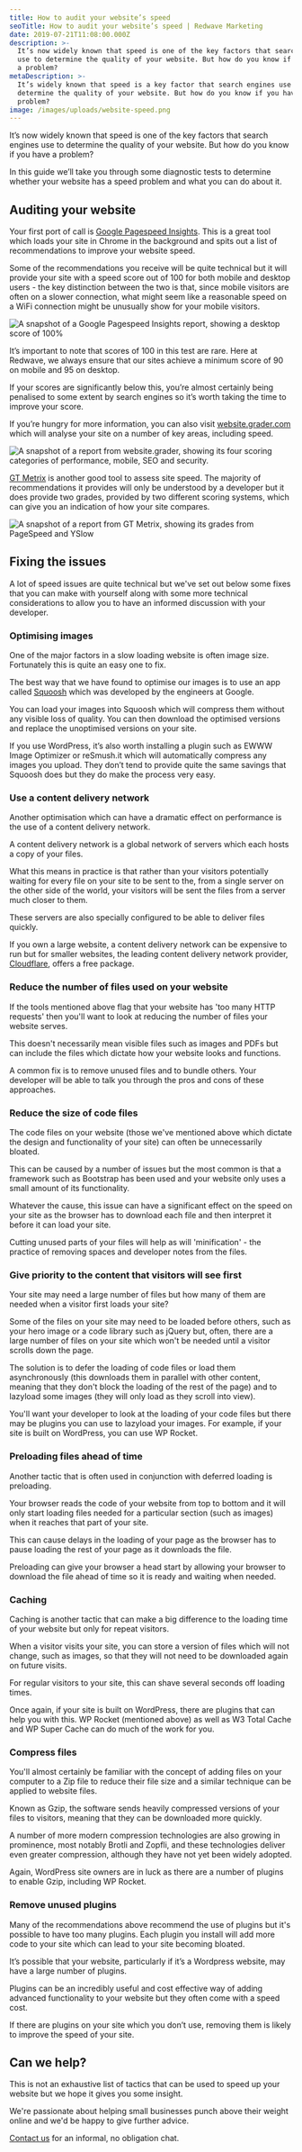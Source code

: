 ```yaml
---
title: How to audit your website’s speed
seoTitle: How to audit your website’s speed | Redwave Marketing
date: 2019-07-21T11:08:00.000Z
description: >-
  It’s now widely known that speed is one of the key factors that search engines
  use to determine the quality of your website. But how do you know if you have
  a problem?
metaDescription: >-
  It’s widely known that speed is a key factor that search engines use to
  determine the quality of your website. But how do you know if you have a
  problem?
image: /images/uploads/website-speed.png
---
```

It’s now widely known that speed is one of the key factors that search engines use to determine the quality of your website. But how do you know if you have a problem?

In this guide we’ll take you through some diagnostic tests to determine whether your website has a speed problem and what you can do about it.

## Auditing your website

Your first port of call is [Google Pagespeed Insights](https://developers.google.com/speed/pagespeed/insights/). This is a great tool which loads your site in Chrome in the background and spits out a list of recommendations to improve your website speed. 

Some of the recommendations you receive will be quite technical but it will provide your site with a speed score out of 100 for both mobile and desktop users - the key distinction between the two is that, since mobile visitors are often on a slower connection, what might seem like a reasonable speed on a WiFi connection might be unusually show for your mobile visitors.

![A snapshot of a Google Pagespeed Insights report, showing a desktop score of 100%](/images/uploads/D50CB878-92A8-46BE-89FF-C42482F29195.png)

It’s important to note that scores of 100 in this test are rare. Here at Redwave, we always ensure that our sites achieve a minimum score of 90 on mobile and 95 on desktop.

If your scores are significantly below this, you’re almost certainly being penalised to some extent by search engines so it’s worth taking the time to improve your score. 

If you’re hungry for more information, you can also visit [website.grader.com](https://website.grader.com) which will analyse your site on a number of key areas, including speed.

![A snapshot of a report from website.grader, showing its four scoring categories of performance, mobile, SEO and security.](/images/uploads/website-grader.png)

[GT Metrix](https://gtmetrix.com) is another good tool to assess site speed. The majority of recommendations it provides will only be understood by a developer but it does provide two grades, provided by two different scoring systems, which can give you an indication of how your site compares.

![A snapshot of a report from GT Metrix, showing its grades from PageSpeed and YSlow](/images/uploads/gt-metrix.png)

## Fixing the issues

A lot of speed issues are quite technical but we've set out below some fixes that you can make with yourself along with some more technical considerations to allow you to have an informed discussion with your developer.

### Optimising images

One of the major factors in a slow loading website is often image size. Fortunately this is quite an easy one to fix. 

The best way that we have found to optimise our images is to use an app called [Squoosh](https://squoosh.app) which was developed by the engineers at Google.

You can load your images into Squoosh which will compress them without any visible loss of quality. You can then download the optimised versions and replace the unoptimised versions on your site.

If you use WordPress, it’s also worth installing a plugin such as EWWW Image Optimizer or reSmush.it which will automatically compress any images you upload. They don’t tend to provide quite the same savings that Squoosh does but they do make the process very easy.

### Use a content delivery network

Another optimisation which can have a dramatic effect on performance is the use of a content delivery network. 

A content delivery network is a global network of servers which each hosts a copy of your files.

What this means in practice is that rather than your visitors potentially waiting for every file on your site to be sent to the, from a single server on the other side of the world, your visitors will be sent the files from a server much closer to them.

These servers are also specially configured to be able to deliver files quickly. 

If you own a large website, a content delivery network can be expensive to run but for smaller websites, the leading content delivery network provider, [Cloudflare](https://www.cloudflare.com/), offers a free package.

### Reduce the number of files used on your website

If the tools mentioned above flag that your website has 'too many HTTP requests' then you'll want to look at reducing the number of files your website serves.

This doesn't necessarily mean visible files such as images and PDFs but can include the files which dictate how your website looks and functions.

A common fix is to remove unused files and to bundle others. Your developer will be able to talk you through the pros and cons of these approaches.

### Reduce the size of code files

The code files on your website (those we've mentioned above which dictate the design and functionality of your site) can often be unnecessarily bloated.

This can be caused by a number of issues but the most common is that a framework such as Bootstrap has been used and your website only uses a small amount of its functionality.

Whatever the cause, this issue can have a significant effect on the speed on your site as the browser has to download each file and then interpret it before it can load your site.

Cutting unused parts of your files will help as will 'minification' - the practice of removing spaces and developer notes from the files.

### Give priority to the content that visitors will see first

Your site may need a large number of files but how many of them are needed when a visitor first loads your site?

Some of the files on your site may need to be loaded before others, such as your hero image or a code library such as jQuery but, often, there are a large number of files on your site which won't be needed until a visitor scrolls down the page.

The solution is to defer the loading of code files or load them asynchronously (this downloads them in parallel with other content, meaning that they don't block the loading of the rest of the page) and to lazyload some images (they will only load as they scroll into view).

You'll want your developer to look at the loading of your code files but there may be plugins you can use to lazyload your images. For example, if your site is built on WordPress, you can use WP Rocket.

### Preloading files ahead of time

Another tactic that is often used in conjunction with deferred loading is preloading.

Your browser reads the code of your website from top to bottom and it will only start loading files needed for a particular section (such as images) when it reaches that part of your site.

This can cause delays in the loading of your page as the browser has to pause loading the rest of your page as it downloads the file.

Preloading can give your browser a head start by allowing your browser to download the file ahead of time so it is ready and waiting when needed.

### Caching

Caching is another tactic that can make a big difference to the loading time of your website but only for repeat visitors.

When a visitor visits your site, you can store a version of files which will not change, such as images, so that they will not need to be downloaded again on future visits.

For regular visitors to your site, this can shave several seconds off loading times.

Once again, if your site is built on WordPress, there are plugins that can help you with this. WP Rocket (mentioned above) as well as W3 Total Cache and WP Super Cache can do much of the work for you.

### Compress files

You'll almost certainly be familiar with the concept of adding files on your computer to a Zip file to reduce their file size and a similar technique can be applied to website files.

Known as Gzip, the software sends heavily compressed versions of your files to visitors, meaning that they can be downloaded more quickly.

A number of more modern compression technologies are also growing in prominence, most notably Brotli and Zopfli, and these technologies deliver even greater compression, although they have not yet been widely adopted.

Again, WordPress site owners are in luck as there are a number of plugins to enable Gzip, including WP Rocket.

### Remove unused plugins

Many of the recommendations above recommend the use of plugins but it's possible to have too many plugins. Each plugin you install will add more code to your site which can lead to your site becoming bloated.

It’s possible that your website, particularly if it’s a Wordpress website, may have a large number of plugins. 

Plugins can be an incredibly useful and cost effective way of adding advanced functionality to your website but they often come with a speed cost. 

If there are plugins on your site which you don’t use, removing them is likely to improve the speed of your site.

## Can we help?

This is not an exhaustive list of tactics that can be used to speed up your website but we hope it gives you some insight.

We're passionate about helping small businesses punch above their weight online and we'd be happy to give further advice.

[Contact us](/contact/) for an informal, no obligation chat.
